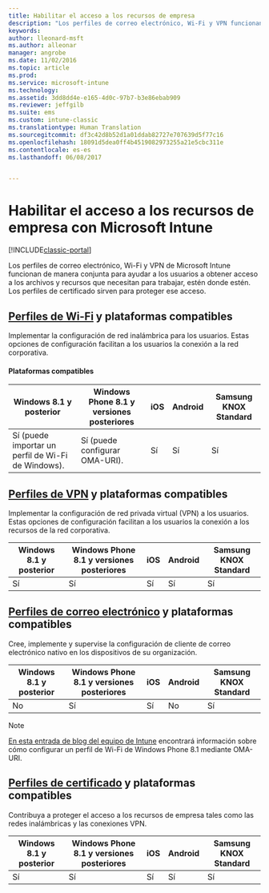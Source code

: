 ```yaml
---
title: Habilitar el acceso a los recursos de empresa
description: "Los perfiles de correo electrónico, Wi-Fi y VPN funcionan de manera conjunta para ayudar a los usuarios a acceder a los archivos y recursos que necesitan."
keywords: 
author: lleonard-msft
ms.author: alleonar
manager: angrobe
ms.date: 11/02/2016
ms.topic: article
ms.prod: 
ms.service: microsoft-intune
ms.technology: 
ms.assetid: 3dd8dd4e-e165-4d0c-97b7-b3e86ebab909
ms.reviewer: jeffgilb
ms.suite: ems
ms.custom: intune-classic
ms.translationtype: Human Translation
ms.sourcegitcommit: df3c42d8b52d1a01ddab82727e707639d5f77c16
ms.openlocfilehash: 18091d5dea0ff4b4519082973255a21e5cbc311e
ms.contentlocale: es-es
ms.lasthandoff: 06/08/2017


---
```


# <a name="enable-access-to-company-resources-with-microsoft-intune"></a>Habilitar el acceso a los recursos de empresa con Microsoft Intune

[!INCLUDE[classic-portal](../includes/classic-portal.md)]

Los perfiles de correo electrónico, Wi-Fi y VPN de Microsoft Intune funcionan de manera conjunta para ayudar a los usuarios a obtener acceso a los archivos y recursos que necesitan para trabajar, estén donde estén. Los perfiles de certificado sirven para proteger ese acceso.

## <a name="wi-fi-profileswi-fi-connections-in-microsoft-intunemd-and-supported-platforms"></a>[Perfiles de Wi-Fi](wi-fi-connections-in-microsoft-intune.md) y plataformas compatibles

Implementar la configuración de red inalámbrica para los usuarios. Estas opciones de configuración facilitan a los usuarios la conexión a la red corporativa.
#### <a name="supported-platforms"></a>Plataformas compatibles

|Windows 8.1 y posterior|Windows Phone 8.1 y versiones posteriores|iOS|Android|Samsung KNOX Standard|
|---------------------|---------------------------|---|-------|------------|
|Sí (puede importar un perfil de Wi-Fi de Windows).|Sí (puede configurar OMA-URI). |Sí|Sí|Sí|

## <a name="vpn-profilesvpn-connections-in-microsoft-intunemd-and-supported-platforms"></a>[Perfiles de VPN](vpn-connections-in-microsoft-intune.md) y plataformas compatibles
Implementar la configuración de red privada virtual (VPN) a los usuarios. Estas opciones de configuración facilitan a los usuarios la conexión a los recursos de la red corporativa.

|Windows 8.1 y posterior|Windows Phone 8.1 y versiones posteriores|iOS|Android|Samsung KNOX Standard|
|---------------------|---------------------------|---|-------|------------|
|Sí|Sí|Sí|Sí|Sí|

## <a name="email-profilesconfigure-access-to-corporate-email-using-email-profiles-with-microsoft-intunemd-and-supported-platforms"></a>[Perfiles de correo electrónico](configure-access-to-corporate-email-using-email-profiles-with-microsoft-intune.md) y plataformas compatibles
Cree, implemente y supervise la configuración de cliente de correo electrónico nativo en los dispositivos de su organización.

|Windows 8.1 y posterior|Windows Phone 8.1 y versiones posteriores|iOS|Android|Samsung KNOX Standard|
|---------------------|---------------------------|---|-------|------------|
|No|Sí|Sí|No|Sí|
> [!NOTE]
> [En esta entrada de blog del equipo de Intune](https://blogs.technet.microsoft.com/enterprisemobility/2015/02/19/using-oma-uri-to-create-custom-wi-fi-profiles-for-windows-phone-8-1/) encontrará información sobre cómo configurar un perfil de Wi-Fi de Windows Phone 8.1 mediante OMA-URI.

## <a name="certificate-profilessecure-resource-access-with-certificate-profilesmd-and-supported-platforms"></a>[Perfiles de certificado](secure-resource-access-with-certificate-profiles.md) y plataformas compatibles
Contribuya a proteger el acceso a los recursos de empresa tales como las redes inalámbricas y las conexiones VPN.

|Windows 8.1 y posterior|Windows Phone 8.1 y versiones posteriores|iOS|Android|Samsung KNOX Standard|
|---------------------|---------------------------|---|-------|------------|
|Sí|Sí|Sí|Sí|Sí|

